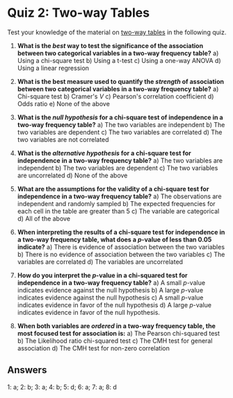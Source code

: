 # Quiz 2: Two-way Tables


Test your knowledge of the material on [two-way tables](../lectures/03-Twoway1.pdf) in the following quiz.

1. **What is the _best_ way to test the significance of the association between two categorical variables in a two-way frequency table?**
  a) Using a chi-square test
  b) Using a t-test
  c) Using a one-way ANOVA
  d) Using a linear regression

2. **What is the best measure used to quantify the _strength_ of association between two categorical variables in a two-way frequency table?**
  a) Chi-square test
  b) Cramer's _V_
  c) Pearson's correlation coefficient
  d) Odds ratio
  e) None of the above

3. **What is the _null hypothesis_ for a chi-square test of independence in a two-way frequency table?**
  a) The two variables are independent
  b) The two variables are dependent
  c) The two variables are correlated
  d) The two variables are not correlated

4. **What is the _alternative hypothesis_ for a chi-square test for independence in a two-way frequency table?**
  a) The two variables are independent
  b) The two variables are dependent
  c) The two variables are uncorrelated
  d) None of the above

5. **What are the assumptions for the validity of a chi-square test for independence in a two-way frequency table?**
a) The observations are independent and randomly sampled
b) The expected frequencies for each cell in the table are greater than 5
c) The variable are categorical
d) All of the above

6. **When interpreting the results of a chi-square test for independence in a two-way frequency table, what does a _p_-value of less than 0.05 indicate?**
  a) There is evidence of association between the two variables
  b) There is no evidence of association between the two variables
  c) The variables are correlated
  d) The variables are uncorrelated

7. **How do you interpret the _p_-value in a chi-squared test for independence in a two-way frequency table?**
  a) A small _p_-value indicates evidence against the null hypothesis
  b) A large _p_-value indicates evidence against the null hypothesis
  c) A small _p_-value indicates evidence in favor of the null hypothesis
  d) A large _p_-value indicates evidence in favor of the null hypothesis.

8. **When both variables are _ordered_ in a two-way frequency table, the most focused test for association is:**
  a) The Pearson chi-squared test
  b) The Likelihood ratio chi-squared test
  c) The CMH test for general association
  d) The CMH test for non-zero correlation

## Answers

1: a;
2: b;
3: a;
4: b;
5: d;
6: a;
7: a;
8: d
